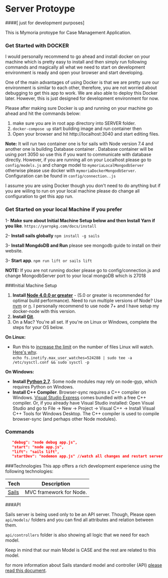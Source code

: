 # Server Protoype 

####[ just for development purposes]

This is Mymoria protoype for Case Management Application.

### Get Started with DOCKER
I would personally recommend to go ahead and install docker on your machine which is pretty easy to install and then simply run following 
commands and magically all what we need to start on development environment is ready and open your browser and start developing.

One of the main advantages of using Docker is that we are pretty sure our environment is similar to each other, therefore, you are not worried about debugging to get this app to work. We are also able to deploy this Docker later. However, this is just designed for development environment for now. 

Please after making sure Docker is up and running on your machine go ahead and hit the commands below: 

1. make sure you are in root app directory into SERVER folder.
2. `docker-compose up`  start building image and run container then
3. Open your browser and hit http://localhost:3040 and start editing files. 

**Note:** It will run two container one is for sails with Node version 7.4 and another one is building Database container
. Database container will be using port 3050 so use this if you want to communicate with database directly. 
However, if you are running all on your Localhost please go to `config/models.js` and change model to `mymoriaLocalMongodbServer`
 otherwise please use docker with `mymoriaDockerMongodbServer`. Configuration can be found in `config/connection..js`

I assume you are using Docker though you don't need to do anything but if you are wiiling to run on your local machine 
please do change all configuration to get this app run. 

### Get Started on your local Machine if you prefer

1- **Make sure about Initial Machine Setup below and then Install Yarn if you like**. `https://yarnpkg.com/docs/install` 

2- **Install sails globally** `npm install -g sails`

3- **Install MongdoDB and Run** please see mongodb guide to install on their website.

3- **Start app**. `npm run lift or sails lift`

**NOTE:** If you are not running docker please go to config/connection.js and change MongodbServer port to your local mongoDB which is 27018  

###Initial Machine Setup
1. **Install [Node 4.0.0 or greater](https://nodejs.org)** - (5.0 or greater is recommended for optimal build performance). Need to run multiple versions of Node? Use [nvm](https://github.com/creationix/nvm) or [n](https://github.com/tj/n). I personally recommend to use node 7+ and I have setup my docker-node with this version.
2. **Install [Git](https://git-scm.com/downloads)**. 
3. On a Mac? You're all set. If you're on Linux or Windows, complete the steps for your OS below.  
 
**On Linux:**  

 * Run this to [increase the limit](http://stackoverflow.com/questions/16748737/grunt-watch-error-waiting-fatal-error-watch-enospc) on the number of files Linux will watch. [Here's why](https://github.com/coryhouse/react-slingshot/issues/6).    
`echo fs.inotify.max_user_watches=524288 | sudo tee -a /etc/sysctl.conf && sudo sysctl -p` 

**On Windows:** 
 
* **Install [Python 2.7](https://www.python.org/downloads/)**. Some node modules may rely on node-gyp, which requires Python on Windows.
* **Install C++ Compiler**. Browser-sync requires a C++ compiler on Windows. [Visual Studio Express](https://www.visualstudio.com/en-US/products/visual-studio-express-vs) comes bundled with a free C++ compiler. Or, if you already have Visual Studio installed: Open Visual Studio and go to File -> New -> Project -> Visual C++ -> Install Visual C++ Tools for Windows Desktop. The C++ compiler is used to compile browser-sync (and perhaps other Node modules).

### Commands

```json
   "debug": "node debug app.js",
   "start": "node app.js",
   "lift": "sails lift",
   "startDev": "nodemon app.js" //watch all changes and restart server
```

###Technologies
This app offers a rich development experience using the following technologies:

| **Tech** | **Description**
|----------|-------|
| [Sails](https://sails.org/)  |   MVC framework for Node.   

###API

Sails server is being used only to be an API server. Though, Please open 
`api/models/` folders and you can find all attributes and relation between them. 

`api/controllers` folder is also showing all logic that we need for each model. 

Keep in mind that our main Model is CASE and the rest are related to this model. 

for more information about Sails standard model and controller (API) [please read this document](http://sailsjs.com/documentation/concepts). 
